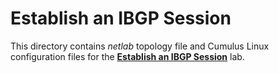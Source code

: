 # Establish an IBGP Session

This directory contains *netlab* topology file and Cumulus Linux configuration files for the **[Establish an IBGP Session](../../docs/ibgp/1-edge.md)** lab.
